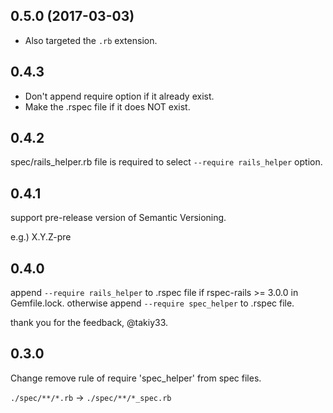 ## 0.5.0 (2017-03-03)

* Also targeted the `.rb` extension.

## 0.4.3

* Don't append require option if it already exist.
* Make the .rspec file if it does NOT exist.

## 0.4.2

spec/rails_helper.rb file is required to select `--require rails_helper` option.

## 0.4.1

support pre-release version of Semantic Versioning.

e.g.) X.Y.Z-pre

## 0.4.0

append `--require rails_helper` to .rspec file if rspec-rails >= 3.0.0 in Gemfile.lock.
otherwise append `--require spec_helper` to .rspec file.

thank you for the feedback, @takiy33.

## 0.3.0

Change remove rule of require 'spec_helper' from spec files.

`./spec/**/*.rb` -> `./spec/**/*_spec.rb`
